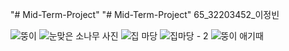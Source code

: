 "# Mid-Term-Project" 
"# Mid-Term-Project" 
65_32203452_이정빈

![뚱이](https://user-images.githubusercontent.com/131770417/236553644-72dea67b-a8a5-4cfa-a1d0-c23304f1c484.jpg)
![눈맞은 소나무 사진](https://user-images.githubusercontent.com/131770417/236557529-ead191bd-f1a7-428e-bae6-668c4c3372c3.jpg)
![집 마당](https://user-images.githubusercontent.com/131770417/236557610-45b1fb8d-3907-4ffc-9272-28711267af81.jpg)
![집마당 - 2](https://user-images.githubusercontent.com/131770417/236557634-4465a003-7cf6-45b8-bdaa-59c389878473.jpg)
![뚱이 애기때](https://user-images.githubusercontent.com/131770417/236557648-eaf75564-08e7-4458-9796-6332f7730c73.jpg)
